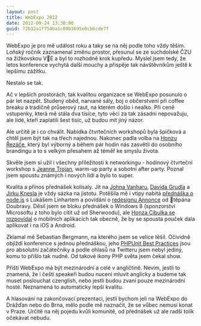 ```yaml
---
layout: post
title: WebExpo 2012
date: 2012-09-24 13:30:00
guid: 72b32a1f754ba1c09b3695e0cb6cde7f
---
```


WebExpo je pro mě událost roku a taky se na něj podle toho vždy těším. Loňský ročník zaznamenal změnu prostor, přesunul se ze suchdolské ČZU na žižkovskou VE a byl to rozhodně krok kupředu. Myslel jsem tedy, že letos konference vychytá další mouchy a přispěje tak návštěvníkům ještě k lepšímu zážitku.

Nestalo se tak.

Ač v lepších prostorách, tak kvalitou organizace se WebExpo posunulo o pár let nazpět. Studený oběd, narvané sály, boj o občerstvení při coffee breaku a tradičně průserový raut, na kterém došlo i nealko. Při ceně vstupenky, která mě stála dva tisíce, tyto věci za tak zásadní nepovažuju, ale lidé, kteří zaplatili šest tisíc, už budou mít jiný názor.

Ale určitě je i co chválit. Nabídka čtvrtečních workshopů byla špičková a chtěl jsem být tak na třech najednou. Nakonec padla volba na [Honzu Řezáče](http://webexpo.cz/praha2012/workshop/osobni-branding/), který byl výborný a během pár hodin nás zasvětil do osobního brandingu a to s velkým přesahem až téměř ke smyslu života.

Skvěle jsem si užil i všechny příležitosti k networkingu - hodinový čtvrteční workshop s [Jeanne Trojan](http://webexpo.cz/praha2012/workshop/networking-for-geeks/), warm-up party a sobotní after party. Poznal jsem spoustu známých i nových lidí a bylo to super.

Kvalita a přínos přednášek kolísaly. Jít na [Johna Vanharu](http://webexpo.cz/praha2012/prednaska/shipitocom-podnikani-v-usa/), [Davida Grudla](http://webexpo.cz/praha2012/prednaska/zavislosti-injekce-a-vubec/) a [Jirku Knesla](http://www.knesl.com/articles/view/webexpo-2012-souboj-frameworku) je vždy sázka na jistotu. Potěšila mě i vtipy nabitá [přednáška o node.js](http://webexpo.cz/praha2012/prednaska/nodejs-zapisky-z-fronty/) s Lukášem Linhartem a povídání o [redesignu Annonce](http://webexpo.cz/praha2012/prednaska/redesign-annonce/) od těpána Doubravy. Děsil jsem se bloku přednášek o Windows 8 (sponzorství Microsoftu z toho bylo cítit už od Sherwoodu), ale [Honza Cibulka se rozpovídal](http://webexpo.cz/praha2012/prednaska/design-windows-8-aplikaci/) o mobilních aplikacích tak obecně, že by se spousta pouček dala aplikovat i na iOS a Android.

Zklamal mě Sebastian Bergmann, na kterého jsem se velice těšil. Očividně objíždí konference s jednou přednáškou, jeho [PHPUnit Best Practices](http://webexpo.cz/praha2012/prednaska/phpunit-best-practices/) jsou pro absolutní začátečníky a podle ohlasů na Twitteru jsem nebyl jediný, komu to přišlo tak nudné. Od takové ikony PHP světa jsem čekal show.

Příští WebExpo má být mezinárodní a celé v angličtině. Nevím, jestli to znamená, že i čeští speakeři budou nuceni mluvit anglicky a budeme tak muset poslouchat czenglish, nebo jestli budou zvaní pouze mezinárodní hosté. Neznamená to automaticky lepší kvalitu.

A hlasování na zakončovací prezentaci, jestli bychom jeli na WebExpo do Drážďan nebo do Brna, mělo podle mě naznačit, že se vůbec nemusí konat v Praze. Určitě na něj pojedu kvůli komunitě, od přednášek už ale radši tolik očekávat nebudu.
